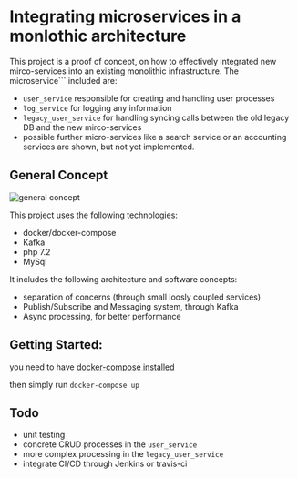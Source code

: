 # Integrating microservices in a monlothic architecture

This project is a proof of concept, on how to effectively integrated new mirco-services into an existing monolithic 
infrastructure. The microservice``` included are:
* `user_service` responsible for creating and handling user processes
* `log_service` for logging any information
* `legacy_user_service` for handling syncing calls between the old legacy DB and the new mirco-services
* possible further micro-services like a search service or an accounting services are shown, but not yet implemented.

## General Concept


![general concept](https://preview.ibb.co/nqCTuS/Bildschirmfoto_2018_05_09_um_08_17_26.png "communication amongst services")

This project uses the following technologies:

* docker/docker-compose
* Kafka
* php 7.2
* MySql


It includes the following architecture and software concepts:
* separation of concerns (through small loosly coupled services)
* Publish/Subscribe and Messaging system, through Kafka
* Async processing, for better performance




## Getting Started:
you need to have [docker-compose installed](https://docs.docker.com/compose/install/)

then simply run `docker-compose up`


## Todo
* unit testing
* concrete CRUD processes in the `user_service`
* more complex processing in the `legacy_user_service`
* integrate CI/CD through Jenkins or travis-ci